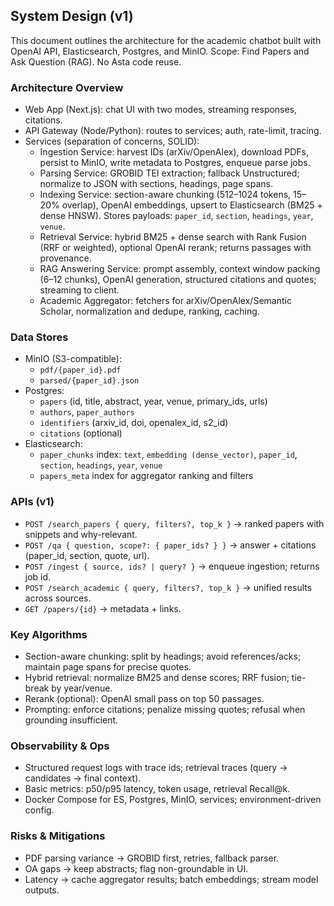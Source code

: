 ## System Design (v1)

This document outlines the architecture for the academic chatbot built with OpenAI API, Elasticsearch, Postgres, and MinIO. Scope: Find Papers and Ask Question (RAG). No Asta code reuse.

### Architecture Overview
- Web App (Next.js): chat UI with two modes, streaming responses, citations.
- API Gateway (Node/Python): routes to services; auth, rate-limit, tracing.
- Services (separation of concerns, SOLID):
  - Ingestion Service: harvest IDs (arXiv/OpenAlex), download PDFs, persist to MinIO, write metadata to Postgres, enqueue parse jobs.
  - Parsing Service: GROBID TEI extraction; fallback Unstructured; normalize to JSON with sections, headings, page spans.
  - Indexing Service: section-aware chunking (512–1024 tokens, 15–20% overlap), OpenAI embeddings, upsert to Elasticsearch (BM25 + dense HNSW). Stores payloads: `paper_id`, `section`, `headings`, `year`, `venue`.
  - Retrieval Service: hybrid BM25 + dense search with Rank Fusion (RRF or weighted), optional OpenAI rerank; returns passages with provenance.
  - RAG Answering Service: prompt assembly, context window packing (6–12 chunks), OpenAI generation, structured citations and quotes; streaming to client.
  - Academic Aggregator: fetchers for arXiv/OpenAlex/Semantic Scholar, normalization and dedupe, ranking, caching.

### Data Stores
- MinIO (S3-compatible):
  - `pdf/{paper_id}.pdf`
  - `parsed/{paper_id}.json`
- Postgres:
  - `papers` (id, title, abstract, year, venue, primary_ids, urls)
  - `authors`, `paper_authors`
  - `identifiers` (arxiv_id, doi, openalex_id, s2_id)
  - `citations` (optional)
- Elasticsearch:
  - `paper_chunks` index: `text`, `embedding (dense_vector)`, `paper_id`, `section`, `headings`, `year`, `venue`
  - `papers_meta` index for aggregator ranking and filters

### APIs (v1)
- `POST /search_papers { query, filters?, top_k }` → ranked papers with snippets and why-relevant.
- `POST /qa { question, scope?: { paper_ids? } }` → answer + citations (paper_id, section, quote, url).
- `POST /ingest { source, ids? | query? }` → enqueue ingestion; returns job id.
- `POST /search_academic { query, filters?, top_k }` → unified results across sources.
- `GET /papers/{id}` → metadata + links.

### Key Algorithms
- Section-aware chunking: split by headings; avoid references/acks; maintain page spans for precise quotes.
- Hybrid retrieval: normalize BM25 and dense scores; RRF fusion; tie-break by year/venue.
- Rerank (optional): OpenAI small pass on top 50 passages.
- Prompting: enforce citations; penalize missing quotes; refusal when grounding insufficient.

### Observability & Ops
- Structured request logs with trace ids; retrieval traces (query → candidates → final context).
- Basic metrics: p50/p95 latency, token usage, retrieval Recall@k.
- Docker Compose for ES, Postgres, MinIO, services; environment-driven config.

### Risks & Mitigations
- PDF parsing variance → GROBID first, retries, fallback parser.
- OA gaps → keep abstracts; flag non-groundable in UI.
- Latency → cache aggregator results; batch embeddings; stream model outputs.

